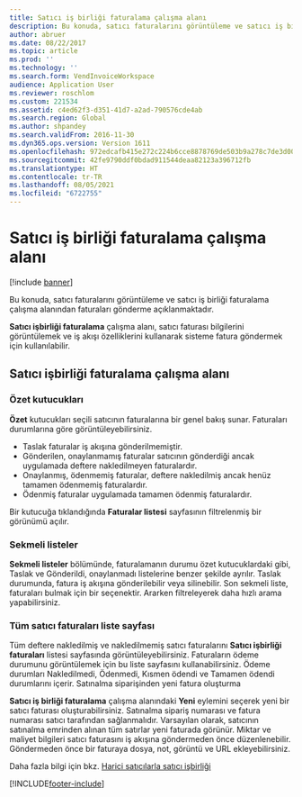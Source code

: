 ```yaml
---
title: Satıcı iş birliği faturalama çalışma alanı
description: Bu konuda, satıcı faturalarını görüntüleme ve satıcı iş birliği faturalama çalışma alanından faturaları gönderme açıklanmaktadır.
author: abruer
ms.date: 08/22/2017
ms.topic: article
ms.prod: ''
ms.technology: ''
ms.search.form: VendInvoiceWorkspace
audience: Application User
ms.reviewer: roschlom
ms.custom: 221534
ms.assetid: c4ed62f3-d351-41d7-a2ad-790576cde4ab
ms.search.region: Global
ms.author: shpandey
ms.search.validFrom: 2016-11-30
ms.dyn365.ops.version: Version 1611
ms.openlocfilehash: 972edcafb415e272c224b6cce8878769de503b9a278c7de3d003327d5e0c451e
ms.sourcegitcommit: 42fe9790ddf0bdad911544deaa82123a396712fb
ms.translationtype: HT
ms.contentlocale: tr-TR
ms.lasthandoff: 08/05/2021
ms.locfileid: "6722755"
---
```

# <a name="vendor-collaboration-invoicing-workspace"></a>Satıcı iş birliği faturalama çalışma alanı

[!include [banner](../includes/banner.md)]

Bu konuda, satıcı faturalarını görüntüleme ve satıcı iş birliği faturalama çalışma alanından faturaları gönderme açıklanmaktadır.

**Satıcı işbirliği faturalama** çalışma alanı, satıcı faturası bilgilerini görüntülemek ve iş akışı özelliklerini kullanarak sisteme fatura göndermek için kullanılabilir.


## <a name="vendor-collaboration-invoicing-workspace"></a>Satıcı işbirliği faturalama çalışma alanı

### <a name="summary-tiles"></a>Özet kutucukları

**Özet** kutucukları seçili satıcının faturalarına bir genel bakış sunar. Faturaları durumlarına göre görüntüleyebilirsiniz.
-   Taslak faturalar iş akışına gönderilmemiştir.
-   Gönderilen, onaylanmamış faturalar satıcının gönderdiği ancak uygulamada deftere nakledilmeyen faturalardır.
-   Onaylanmış, ödenmemiş faturalar, deftere nakledilmiş ancak henüz tamamen ödenmemiş faturalardır.
-   Ödenmiş faturalar uygulamada tamamen ödenmiş faturalardır.

Bir kutucuğa tıklandığında **Faturalar listesi** sayfasının filtrelenmiş bir görünümü açılır.

### <a name="tabular-lists"></a>Sekmeli listeler

**Sekmeli listeler** bölümünde, faturalamanın durumu özet kutucuklardaki gibi, Taslak ve Gönderildi, onaylanmadı listelerine benzer şekilde ayrılır. Taslak durumunda, fatura iş akışına gönderilebilir veya silinebilir. Son sekmeli liste, faturaları bulmak için bir seçenektir. Ararken filtreleyerek daha hızlı arama yapabilirsiniz.

### <a name="all-vendor-invoices-list-page"></a>Tüm satıcı faturaları liste sayfası

Tüm deftere nakledilmiş ve nakledilmemiş satıcı faturalarını **Satıcı işbirliği faturaları** listesi sayfasında görüntüleyebilirsiniz. Faturaların ödeme durumunu görüntülemek için bu liste sayfasını kullanabilirsiniz. Ödeme durumları Nakledilmedi, Ödenmedi, Kısmen ödendi ve Tamamen ödendi durumlarını içerir.
Satınalma siparişinden yeni fatura oluşturma

**Satıcı iş birliği faturalama** çalışma alanındaki **Yeni** eylemini seçerek yeni bir satıcı faturası oluşturabilirsiniz. Satınalma sipariş numarası ve fatura numarası satıcı tarafından sağlanmalıdır. Varsayılan olarak, satıcının satınalma emrinden alınan tüm satırlar yeni faturada görünür. Miktar ve maliyet bilgileri satıcı faturasını iş akışına göndermeden önce düzenlenebilir. Göndermeden önce bir faturaya dosya, not, görüntü ve URL ekleyebilirsiniz.

Daha fazla bilgi için bkz. [Harici satıcılarla satıcı işbirliği](../../supply-chain/procurement/vendor-collaboration-work-external-vendors.md)





[!INCLUDE[footer-include](../../includes/footer-banner.md)]